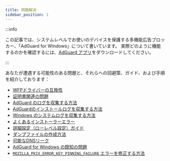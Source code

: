 ```yaml
---
title: 問題解決
sidebar_position: 1
---
```


:::info

この記事では、システムレベルでお使いのデバイスを保護する多機能広告ブロッカー、「AdGuard for Windows」について書いています。 実際どのように機能するのかを確認するには、[AdGuard アプリ](https://agrd.io/download-kb-adblock)をダウンロードしてください。

:::

あなたが遭遇する可能性のある問題と、それらへの回避策、ガイド、および手順を紹介しております：

- [WFPドライバーの互換性](/adguard-for-windows/solving-problems/wfp-driver/)
- [証明書関連の問題](/adguard-for-windows/solving-problems/connection-not-trusted/)
- [AdGuard のログを収集する方法](/adguard-for-windows/solving-problems/adguard-logs/)
- [AdGuardのインストールログを収集する方法](/adguard-for-windows/solving-problems/installation-logs/)
- [Windows のシステムログを収集する方法](/adguard-for-windows/solving-problems/system-logs/)
- [よくあるインストーラーエラー](/adguard-for-windows/solving-problems/common-installer-errors/)
- [詳細設定（ローレベル設定）ガイド](/adguard-for-windows/solving-problems/low-level-settings/)
- [ダンプファイルの作成方法](/adguard-for-windows/solving-problems/dump-file/)
- [可能なDNSリーク](/adguard-for-windows/solving-problems/dns-leaks/)
- [AdGuard for Windows の既知の問題](/adguard-for-windows/solving-problems/known-issues/)
- [`MOZILLA_PKIX_ERROR_KEY_PINNING_FAILURE` エラーを修正する方法](/adguard-for-windows/solving-problems/mozilla-error/)
